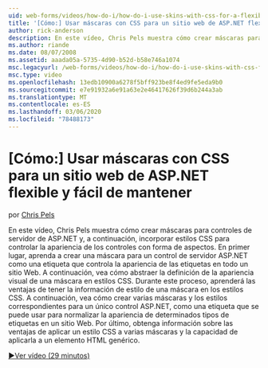 ```yaml
---
uid: web-forms/videos/how-do-i/how-do-i-use-skins-with-css-for-a-flexible-and-maintainable-aspnet-web-site
title: '[Cómo:] Usar máscaras con CSS para un sitio web de ASP.NET flexible y fácil de mantener | Microsoft Docs'
author: rick-anderson
description: En este vídeo, Chris Pels muestra cómo crear máscaras para controles de servidor de ASP.NET y, a continuación, incorporar estilos CSS para controlar el aspecto de la hoja...
ms.author: riande
ms.date: 08/07/2008
ms.assetid: aaada05a-5735-4d90-b52d-b58e746a1074
msc.legacyurl: /web-forms/videos/how-do-i/how-do-i-use-skins-with-css-for-a-flexible-and-maintainable-aspnet-web-site
msc.type: video
ms.openlocfilehash: 13edb10900a6278f5bff923be8f4ed9fe5eda9b0
ms.sourcegitcommit: e7e91932a6e91a63e2e46417626f39d6b244a3ab
ms.translationtype: MT
ms.contentlocale: es-ES
ms.lasthandoff: 03/06/2020
ms.locfileid: "78488173"
---
```

# <a name="how-do-i-use-skins-with-css-for-a-flexible-and-maintainable-aspnet-web-site"></a>[Cómo:] Usar máscaras con CSS para un sitio web de ASP.NET flexible y fácil de mantener

por [Chris Pels](https://twitter.com/chrispels)

En este vídeo, Chris Pels muestra cómo crear máscaras para controles de servidor de ASP.NET y, a continuación, incorporar estilos CSS para controlar la apariencia de los controles con forma de aspectos. En primer lugar, aprenda a crear una máscara para un control de servidor ASP.NET como una etiqueta que controla la apariencia de las etiquetas en todo un sitio Web. A continuación, vea cómo abstraer la definición de la apariencia visual de una máscara en estilos CSS. Durante este proceso, aprenderá las ventajas de tener la información de estilo de una máscara en los estilos CSS. A continuación, vea cómo crear varias máscaras y los estilos correspondientes para un único control ASP.NET, como una etiqueta que se puede usar para normalizar la apariencia de determinados tipos de etiquetas en un sitio Web. Por último, obtenga información sobre las ventajas de aplicar un estilo CSS a varias máscaras y la capacidad de aplicarla a un elemento HTML genérico.

[&#9654;Ver vídeo (29 minutos)](https://channel9.msdn.com/Blogs/ASP-NET-Site-Videos/how-do-i-use-skins-with-css-for-a-flexible-and-maintainable-aspnet-web-site)
